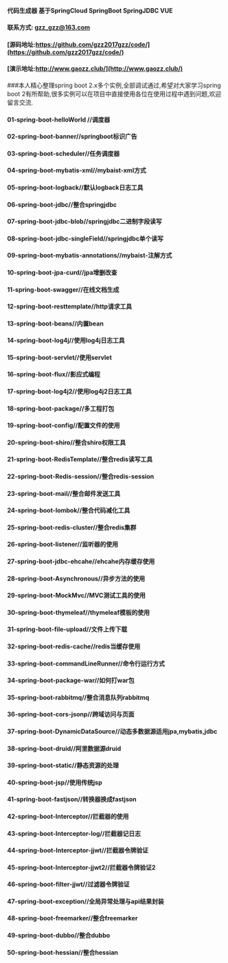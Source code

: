 #### 代码生成器 基于SpringCloud SpringBoot SpringJDBC VUE
#### 联系方式: gzz_gzz@163.com
#### [源码地址:https://github.com/gzz2017gzz/code/](https://github.com/gzz2017gzz/code/)
#### [演示地址:http://www.gaozz.club/](http://www.gaozz.club/)

###本人精心整理spring boot 2.x多个实例,全部调试通过,希望对大家学习spring boot 2有所帮助,很多实例可以在项目中直接使用各位在使用过程中遇到问题,欢迎留言交流.
#### 01-spring-boot-helloWorld //调度器
#### 02-spring-boot-banner//springboot标识广告
#### 03-spring-boot-scheduler//任务调度器
#### 04-spring-boot-mybatis-xml//mybaist-xml方式
#### 05-spring-boot-logback//默认logback日志工具
#### 06-spring-boot-jdbc//整合springjdbc
#### 07-spring-boot-jdbc-blob//springjdbc二进制字段读写
#### 08-spring-boot-jdbc-singleField//springjdbc单个读写
#### 09-spring-boot-mybatis-annotations//mybaist-注解方式
#### 10-spring-boot-jpa-curd//jpa增删改查
#### 11-spring-boot-swagger//在线文档生成
#### 12-spring-boot-resttemplate//http请求工具
#### 13-spring-boot-beans//内置bean
#### 14-spring-boot-log4j//使用log4j日志工具
#### 15-spring-boot-servlet//使用servlet
#### 16-spring-boot-flux//影应式编程
#### 17-spring-boot-log4j2//使用log4j2日志工具
#### 18-spring-boot-package//多工程打包
#### 19-spring-boot-config//配置文件的使用
#### 20-spring-boot-shiro//整合shiro权限工具
#### 21-spring-boot-RedisTemplate//整合redis读写工具
#### 22-spring-boot-Redis-session//整合redis-session
#### 23-spring-boot-mail//整合邮件发送工具
#### 24-spring-boot-lombok//整合代码减化工具
#### 25-spring-boot-redis-cluster//整合redis集群
#### 26-spring-boot-listener//监听器的使用
#### 27-spring-boot-jdbc-ehcahe//ehcahe内存缓存使用
#### 28-spring-boot-Asynchronous//异步方法的使用
#### 29-spring-boot-MockMvc//MVC测试工具的使用
#### 30-spring-boot-thymeleaf//thymeleaf模板的使用
#### 31-spring-boot-file-upload//文件上传下载
#### 32-spring-boot-redis-cache//redis当缓存使用
#### 33-spring-boot-commandLineRunner//命令行运行方式
#### 34-spring-boot-package-war//如何打war包
#### 35-spring-boot-rabbitmq//整合消息队列rabbitmq
#### 36-spring-boot-cors-jsonp//跨域访问与页面
#### 37-spring-boot-DynamicDataSource//动态多数据源适用jpa,mybatis,jdbc
#### 38-spring-boot-druid//阿里数据源druid
#### 39-spring-boot-static//静态资源的处理
#### 40-spring-boot-jsp//使用传统jsp
#### 41-spring-boot-fastjson//转换器换成fastjson
#### 42-spring-boot-Interceptor//拦截器的使用
#### 43-spring-boot-Interceptor-log//拦截器记日志
#### 44-spring-boot-Interceptor-jjwt//拦截器令牌验证
#### 45-spring-boot-Interceptor-jjwt2//拦截器令牌验证2
#### 46-spring-boot-filter-jjwt//过滤器令牌验证
#### 47-spring-boot-exception//全局异常处理与api结果封装
#### 48-spring-boot-freemarker//整合freemarker
#### 49-spring-boot-dubbo//整合dubbo
#### 50-spring-boot-hessian//整合hessian
